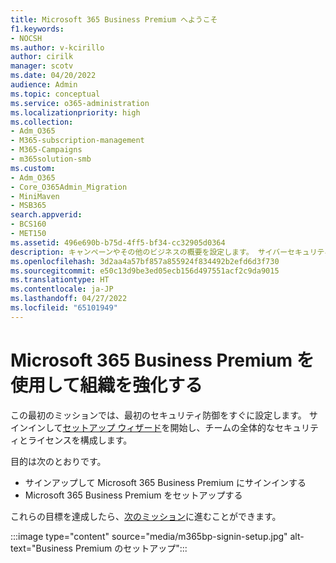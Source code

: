 ```yaml
---
title: Microsoft 365 Business Premium へようこそ
f1.keywords:
- NOCSH
ms.author: v-kcirillo
author: cirilk
manager: scotv
ms.date: 04/20/2022
audience: Admin
ms.topic: conceptual
ms.service: o365-administration
ms.localizationpriority: high
ms.collection:
- Adm_O365
- M365-subscription-management
- M365-Campaigns
- m365solution-smb
ms.custom:
- Adm_O365
- Core_O365Admin_Migration
- MiniMaven
- MSB365
search.appverid:
- BCS160
- MET150
ms.assetid: 496e690b-b75d-4ff5-bf34-cc32905d0364
description: キャンペーンやその他のビジネスの概要を設定します。 サイバーセキュリティを設定し、サイバー攻撃を防ぐ方法。
ms.openlocfilehash: 3d2aa4a57bf857a855924f834492b2efd6d3f730
ms.sourcegitcommit: e50c13d9be3ed05ecb156d497551acf2c9da9015
ms.translationtype: HT
ms.contentlocale: ja-JP
ms.lasthandoff: 04/27/2022
ms.locfileid: "65101949"
---
```

# <a name="fortify-your-organization-with-microsoft-365-business-premium"></a>Microsoft 365 Business Premium を使用して組織を強化する

この最初のミッションでは、最初のセキュリティ防御をすぐに設定します。 サインインして[セットアップ ウィザード](../business/set-up.md?toc=/microsoft-365/campaigns/toc.json)を開始し、チームの全体的なセキュリティとライセンスを構成します。 

目的は次のとおりです。

- サインアップして Microsoft 365 Business Premium にサインインする
- Microsoft 365 Business Premium をセットアップする

これらの目標を達成したら、[次のミッション](m365bp-security-overview.md)に進むことができます。

:::image type="content" source="media/m365bp-signin-setup.jpg" alt-text="Business Premium のセットアップ":::

